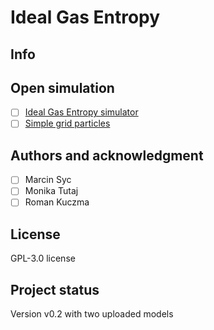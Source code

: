 # Ideal Gas Entropy

## Info

## Open simulation

- [ ] [Ideal Gas Entropy simulator](https://fizzloz-nax32pururau4hwjqfvevt.streamlit.app/) 
- [ ] [Simple grid particles](https://fizzloz-uiryavhtych4utqxhraraj.streamlit.app/)

## Authors and acknowledgment
- [ ] Marcin Syc
- [ ] Monika Tutaj
- [ ] Roman Kuczma

## License
 GPL-3.0 license 

## Project status
 Version v0.2 with two uploaded models
